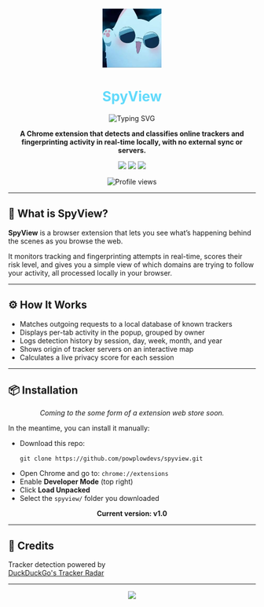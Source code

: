 <p align="center">
  <img src="https://raw.githubusercontent.com/powplowdevs/spyview/main/SpyViewLogo.jpg" alt="SpyView Logo" width="120"/>
</p>

<h1 align="center"><span style="color:#61DAFB;">SpyView</span></h1>

<p align="center">
  <img src="https://readme-typing-svg.demolab.com?font=Fira+Code&duration=3000&pause=1000&color=61DAFB&center=true&vCenter=true&width=460&lines=Classify+trackers+in+real+time;No+cloud%2C+no+sync%2C+fully+local;See+active+tracker+sources;Keep+yourself+in+the+loop" alt="Typing SVG" />
</p>

<p align="center">
  <b>A Chrome extension that detects and classifies online trackers and fingerprinting activity in real-time locally, with no external sync or servers.</b>
</p>

<p align="center">
  <img src="https://img.shields.io/github/license/powplowdevs/spyview?style=flat-square" />
  <img src="https://img.shields.io/github/stars/powplowdevs/spyview?style=flat-square" />
  <img src="https://img.shields.io/github/issues/powplowdevs/spyview?style=flat-square" />
</p>

<p align="center">
  <img src="https://profile-counter.glitch.me/powplowdevs/count.svg" alt="Profile views" />
</p>

---

## 📌 What is SpyView?

**SpyView** is a browser extension that lets you see what’s happening behind the scenes as you browse the web.

It monitors tracking and fingerprinting attempts in real-time, scores their risk level, and gives you a simple view of which domains are trying to follow your activity, all processed locally in your browser.

---

## ⚙️ How It Works

- Matches outgoing requests to a local database of known trackers  
- Displays per-tab activity in the popup, grouped by owner  
- Logs detection history by session, day, week, month, and year  
- Shows origin of tracker servers on an interactive map  
- Calculates a live privacy score for each session  

---

## 📦 Installation

<p align="center"><i>Coming to the some form of a extension web store soon.</i></p>

<p>In the meantime, you can install it manually:</p>

<ul>
  <li>Download this repo:
    <pre><code>git clone https://github.com/powplowdevs/spyview.git</code></pre>
  </li>
  <li>Open Chrome and go to: <code>chrome://extensions</code></li>
  <li>Enable <b>Developer Mode</b> (top right)</li>
  <li>Click <b>Load Unpacked</b></li>
  <li>Select the <code>spyview/</code> folder you downloaded</li>
</ul>

<p align="center"><b>Current version: v1.0</b></p>

---

## 🤝 Credits

Tracker detection powered by  
<a href="https://github.com/duckduckgo/tracker-radar" target="_blank">DuckDuckGo's Tracker Radar</a>

---
<p align="center">
  <img src="https://readme-typing-svg.demolab.com?font=Fira+Code&duration=4000&pause=1000&color=FFD700&center=true&vCenter=true&width=460&lines=Track+the+trackers+tracking+you;Tongue+twister...;Watch+the+web+watching+you." />
</p>

